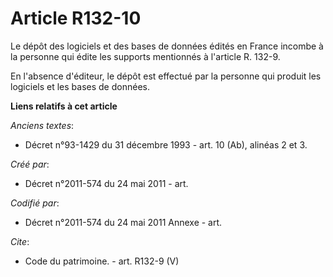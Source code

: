# Article R132-10

Le dépôt des logiciels et des bases de données édités en France incombe à la personne qui édite les supports mentionnés à
l'article R. 132-9.

En l'absence d'éditeur, le dépôt est effectué par la personne qui produit les logiciels et les bases de données.

**Liens relatifs à cet article**

_Anciens textes_:

  - Décret n°93-1429 du 31 décembre 1993 - art. 10 (Ab), alinéas 2 et 3.

_Créé par_:

  - Décret n°2011-574 du 24 mai 2011  - art.

_Codifié par_:

  - Décret n°2011-574 du 24 mai 2011 Annexe - art.

_Cite_:

  - Code du patrimoine. - art. R132-9 (V)
